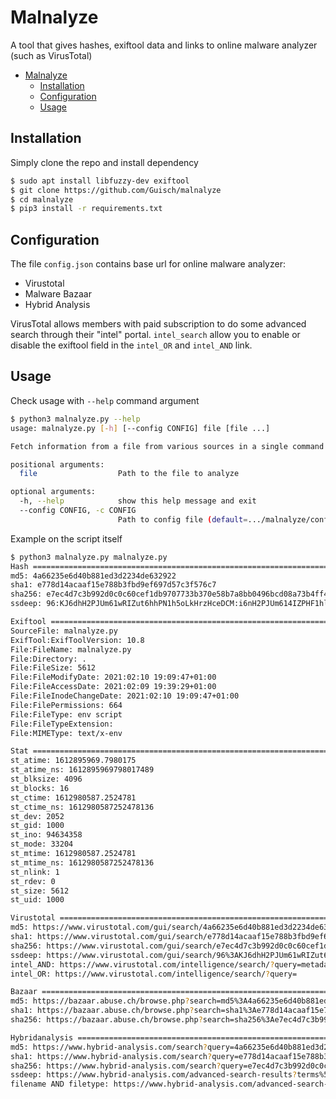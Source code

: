 # Malnalyze

A tool that gives hashes, exiftool data and links to online malware analyzer (such as VirusTotal)

- [Malnalyze](#malnalyze)
  * [Installation](#installation)
  * [Configuration](#configuration)
  * [Usage](#usage)


## Installation

Simply clone the repo and install dependency

```bash
$ sudo apt install libfuzzy-dev exiftool
$ git clone https://github.com/Guisch/malnalyze
$ cd malnalyze
$ pip3 install -r requirements.txt
```

## Configuration

The file `config.json` contains base url for online malware analyzer:
- Virustotal
- Malware Bazaar
- Hybrid Analysis

VirusTotal allows members with paid subscription to do some advanced search through their "intel" portal.
`intel_search` allow you to enable or disable the exiftool field in the `intel_OR` and `intel_AND` link.

## Usage

Check usage with `--help` command argument

```bash
$ python3 malnalyze.py --help
usage: malnalyze.py [-h] [--config CONFIG] file [file ...]

Fetch information from a file from various sources in a single command

positional arguments:
  file                  Path to the file to analyze

optional arguments:
  -h, --help            show this help message and exit
  --config CONFIG, -c CONFIG
                        Path to config file (default=.../malnalyze/config.json)
```

Example on the script itself

```bash
$ python3 malnalyze.py malnalyze.py
Hash ============================================================================
md5: 4a66235e6d40b881ed3d2234de632922
sha1: e778d14acaaf15e788b3fbd9ef697d57c3f576c7
sha256: e7ec4d7c3b992d0c0c60cef1db9707733b370e58b7a8bb0496bcd08a73b4ff48
ssdeep: 96:KJ6dhH2PJUm61wRIZut6hhPN1h5oLkHrzHceDCM:i6nH2PJUm614IZPHF1hlHrzHceOM

Exiftool ========================================================================
SourceFile: malnalyze.py
ExifTool:ExifToolVersion: 10.8
File:FileName: malnalyze.py
File:Directory: .
File:FileSize: 5612
File:FileModifyDate: 2021:02:10 19:09:47+01:00
File:FileAccessDate: 2021:02:09 19:39:29+01:00
File:FileInodeChangeDate: 2021:02:10 19:09:47+01:00
File:FilePermissions: 664
File:FileType: env script
File:FileTypeExtension:
File:MIMEType: text/x-env

Stat ============================================================================
st_atime: 1612895969.7980175
st_atime_ns: 1612895969798017489
st_blksize: 4096
st_blocks: 16
st_ctime: 1612980587.2524781
st_ctime_ns: 1612980587252478136
st_dev: 2052
st_gid: 1000
st_ino: 94634358
st_mode: 33204
st_mtime: 1612980587.2524781
st_mtime_ns: 1612980587252478136
st_nlink: 1
st_rdev: 0
st_size: 5612
st_uid: 1000

Virustotal ======================================================================
md5: https://www.virustotal.com/gui/search/4a66235e6d40b881ed3d2234de632922
sha1: https://www.virustotal.com/gui/search/e778d14acaaf15e788b3fbd9ef697d57c3f576c7
sha256: https://www.virustotal.com/gui/search/e7ec4d7c3b992d0c0c60cef1db9707733b370e58b7a8bb0496bcd08a73b4ff48
ssdeep: https://www.virustotal.com/gui/search/96%3AKJ6dhH2PJUm61wRIZut6hhPN1h5oLkHrzHceDCM%3Ai6nH2PJUm614IZPHF1hlHrzHceOM
intel_AND: https://www.virustotal.com/intelligence/search/?query=metadata%3Amalnalyze.py+AND+metadata%3Aenv+script
intel_OR: https://www.virustotal.com/intelligence/search/?query=

Bazaar ==========================================================================
md5: https://bazaar.abuse.ch/browse.php?search=md5%3A4a66235e6d40b881ed3d2234de632922
sha1: https://bazaar.abuse.ch/browse.php?search=sha1%3Ae778d14acaaf15e788b3fbd9ef697d57c3f576c7
sha256: https://bazaar.abuse.ch/browse.php?search=sha256%3Ae7ec4d7c3b992d0c0c60cef1db9707733b370e58b7a8bb0496bcd08a73b4ff48

Hybridanalysis ==================================================================
md5: https://www.hybrid-analysis.com/search?query=4a66235e6d40b881ed3d2234de632922
sha1: https://www.hybrid-analysis.com/search?query=e778d14acaaf15e788b3fbd9ef697d57c3f576c7
sha256: https://www.hybrid-analysis.com/search?query=e7ec4d7c3b992d0c0c60cef1db9707733b370e58b7a8bb0496bcd08a73b4ff48
ssdeep: https://www.hybrid-analysis.com/advanced-search-results?terms%5Bssdeep%5D%3D96%3AKJ6dhH2PJUm61wRIZut6hhPN1h5oLkHrzHceDCM%3Ai6nH2PJUm614IZPHF1hlHrzHceOM
filename AND filetype: https://www.hybrid-analysis.com/advanced-search-results?terms%5Bfilename%5D%3Dmalnalyze.py&terms%5Bfiletype_desc%5D%3Denv+script

```